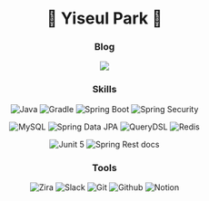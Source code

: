 <div align="center">
  
<!--   <img align="right" width="350px" src="https://github-readme-stats.vercel.app/api?username=Yiseull"/> -->

  # 🩷 Yiseul Park 🩷

  ### Blog

  <a href="https://yiseull.tistory.com"><img src="https://img.shields.io/badge/yiseul.log-000000?style=flat&logo=Tistory&logoColor=white"/></a>
  
<!-- </div>

<div align=""> -->
  
<!--   <img align="right" src="http://mazassumnida.wtf/api/v2/generate_badge?boj=omjl5123"/> -->
  
  ### Skills
  
  ![Java](https://img.shields.io/badge/java17-%23ED8B00.svg?style=flat&logo=openjdk&logoColor=white)
  ![Gradle](https://img.shields.io/badge/Gradle-02303A.svg?style=flat&logo=Gradle&logoColor=white)
  ![Spring Boot](https://img.shields.io/badge/spring_boot-6DB33F.svg?style=flat&logo=springboot&logoColor=white)
  ![Spring Security](https://img.shields.io/badge/spring_security-6DB33F.svg?style=flat&logo=springsecurity&logoColor=white)

  ![MySQL](https://img.shields.io/badge/mysql-4479A1.svg?style=flat&logo=mysql&logoColor=white)
  ![Spring Data JPA](https://img.shields.io/badge/Spring_Data_JPA-6DB33F?style=flat&logo=spring&logoColor=white)
  ![QueryDSL](https://img.shields.io/badge/QueryDSL-1C9AD6?style=flat&logo=querydsl&logoColor=white)
  ![Redis](https://img.shields.io/badge/Redis-DC382D?style=flat&logo=redis&logoColor=white)

  ![Junit 5](https://img.shields.io/badge/junit5-25A162?style=flat&logo=junit5&logoColor=white)
  ![Spring Rest docs](https://img.shields.io/badge/Spring_Rest_Docs-6DB33F?style=flat&logo=spring&logoColor=white)  

  ### Tools
 
  ![Zira](https://img.shields.io/badge/jira-0052CC?style=flat&logo=jira&logoColor=white)
  ![Slack](https://img.shields.io/badge/Slack-4A154B?style=flat&logo=slack&logoColor=white)
  ![Git](https://img.shields.io/badge/Git-F05032.svg?style=flat&logo=Git&logoColor=white)
  ![Github](https://img.shields.io/badge/Github-181717.svg?style=flat&logo=Github&logoColor=white)
  ![Notion](https://img.shields.io/badge/Notion-%23000000.svg?style=flat&logo=notion&logoColor=white)
  

</div>
